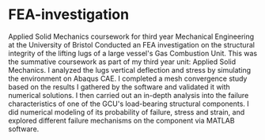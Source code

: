 # FEA-investigation
Applied Solid Mechanics coursework for third year Mechanical Engineering at the University of Bristol
Conducted an FEA investigation on the structural integrity of the lifting lugs of a large vessel's Gas Combustion Unit. This was the summative coursework as part of my third year unit: Applied Solid Mechanics. I analyzed the lugs vertical deflection and stress by simulating the environment on Abaqus CAE. I completed a mesh convergence study based on the results I gathered by the software and validated it with numerical solutions. I then carried out an in-depth analysis into the failure characteristics of one of the GCU's load-bearing structural components. I did numerical modeling of its probability of failure, stress and strain, and explored different failure mechanisms on the component via MATLAB software.
